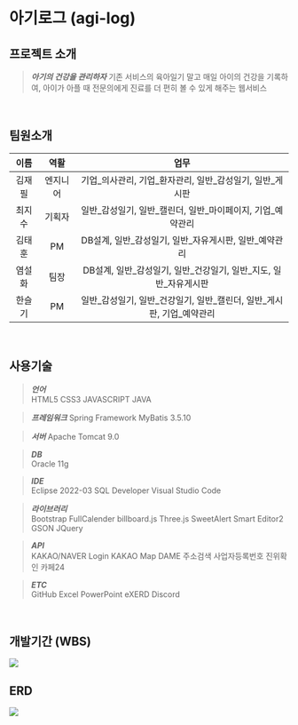 # 아기로그 (agi-log)

## 프로젝트 소개
> **_아기의 건강을 관리하자_**
기존 서비스의 육아일기 말고 매일 아이의 건강을 기록하여, 아이가 아플 때 전문의에게 진료를 더 편히 볼 수 있게 해주는 웹서비스
<br>

## 팀원소개
|이름|역활|업무|
|:---:|:---:|:---:|
|김재필|엔지니어|기업_의사관리, 기업_환자관리, 일반_감성일기, 일반_게시판|
|최지수|기획자|일반_감성일기, 일반_캘린더, 일반_마이페이지, 기업_예약관리|
|김태훈|PM|DB설계, 일반_감성일기, 일반_자유게시판, 일반_예약관리|
|염설화|팀장|DB설계, 일반_감성일기, 일반_건강일기, 일반_지도, 일반_자유게시판|
|한슬기|PM|일반_감성일기, 일반_건강일기, 일반_캘린더, 일반_게시판, 기업_예약관리|
<br>

## 사용기술
> **_언어_**  
HTML5
CSS3
JAVASCRIPT
JAVA

> **_프레임워크_**
Spring Framework
MyBatis 3.5.10
	
> **_서버_**
Apache Tomcat 9.0

> **_DB_**  
Oracle 11g

> **_IDE_**  
Eclipse 2022-03
SQL Developer
Visual Studio Code

> **_라이브러리_**  
Bootstrap
FullCalender
billboard.js
Three.js
SweetAlert
Smart Editor2
GSON
JQuery

> **_API_**  
KAKAO/NAVER Login
KAKAO Map
DAME 주소검색
사업자등록번호 진위확인
카페24

> **_ETC_**  
GitHub
Excel
PowerPoint
eXERD
Discord
<br>

## 개발기간 (WBS)
![](KakaoTalk_Photo_2022-10-23-00-19-30.png)
<br>

## ERD
![](KakaoTalk_Image_2022-10-23-00-20-45.png)

